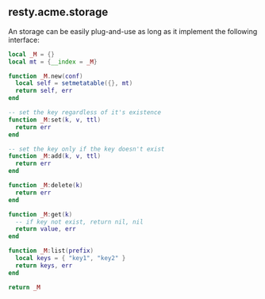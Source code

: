 ## resty.acme.storage

An storage can be easily plug-and-use as long as it implement the following interface:

```lua
local _M = {}
local mt = {__index = _M}

function _M.new(conf)
  local self = setmetatable({}, mt)
  return self, err
end

-- set the key regardless of it's existence
function _M:set(k, v, ttl)
  return err
end

-- set the key only if the key doesn't exist
function _M:add(k, v, ttl)
  return err
end

function _M:delete(k)
  return err
end

function _M:get(k)
  -- if key not exist, return nil, nil
  return value, err
end

function _M:list(prefix)
  local keys = { "key1", "key2" }
  return keys, err
end

return _M
```
